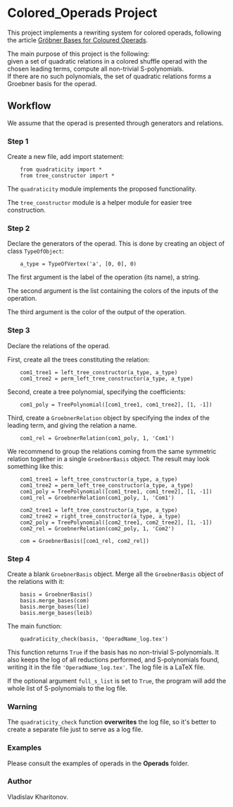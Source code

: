 # Colored_Operads Project
This project implements a rewriting system for colored operads, 
following the article [Gröbner Bases for Coloured Operads](https://arxiv.org/abs/2008.05295).

The main purpose of this project is the following:  
given
a set of quadratic relations in a colored shuffle operad with the chosen
leading terms, compute all
non-trivial S-polynomials.  
If there are no such polynomials, the set of quadratic
relations forms a Groebner basis for the operad.

## Workflow

We assume that the operad is presented through generators and relations.

### Step 1
Create a new file, add import statement:

        from quadraticity import *
        from tree_constructor import *
The `quadraticity` module implements the proposed functionality. 

The `tree_constructor` module is a helper module for easier tree construction.

### Step 2
Declare the generators of the operad. This is done by creating an object of class
`TypeOfObject`:

        a_type = TypeOfVertex('a', [0, 0], 0)
The first argument is the label of the operation (its name), a string.

The second argument is the list containing the colors of the inputs of the operation.

The third argument is the color of the output of the operation.

### Step 3
Declare the relations of the operad. 

First, create all the trees constituting the relation:

        com1_tree1 = left_tree_constructor(a_type, a_type)
        com1_tree2 = perm_left_tree_constructor(a_type, a_type)
        
Second, create a tree polynomial, specifying the coefficients:

        com1_poly = TreePolynomial([com1_tree1, com1_tree2], [1, -1])

Third, create a `GroebnerRelation` object by specifying the index of the leading term, and
giving the relation a name.

        com1_rel = GroebnerRelation(com1_poly, 1, 'Com1')

We recommend to group the relations coming from the same symmetric relation together
in a single `GroebnerBasis` object. The result may look something like this:

        com1_tree1 = left_tree_constructor(a_type, a_type)
        com1_tree2 = perm_left_tree_constructor(a_type, a_type)
        com1_poly = TreePolynomial([com1_tree1, com1_tree2], [1, -1])
        com1_rel = GroebnerRelation(com1_poly, 1, 'Com1')
        
        com2_tree1 = left_tree_constructor(a_type, a_type)
        com2_tree2 = right_tree_constructor(a_type, a_type)
        com2_poly = TreePolynomial([com2_tree1, com2_tree2], [1, -1])
        com2_rel = GroebnerRelation(com2_poly, 1, 'Com2')
        
        com = GroebnerBasis([com1_rel, com2_rel])
        
### Step 4

Create a blank `GroebnerBasis` object. Merge all the `GroebnerBasis` object of the relations with it:

        basis = GroebnerBasis()
        basis.merge_bases(com)
        basis.merge_bases(lie)
        basis.merge_bases(leib)

The main function:

        quadraticity_check(basis, 'OperadName_log.tex')

This function returns `True` if the basis has no non-trivial S-polynomials.
It also keeps the log of all reductions performed, and S-polynomials found, writing it
in the file `'OperadName_log.tex'`. The log file is a LaTeX file.

If the optional argument `full_s_list` is set to `True`, the program will add the whole
list of S-polynomials to the log file.

### **Warning**
The `quadraticity_check` function **overwrites** the log file, so it's better to 
create a separate file just to serve as a log file.

### Examples

Please consult the examples of operads in the **Operads** folder.

### Author
Vladislav Kharitonov.
